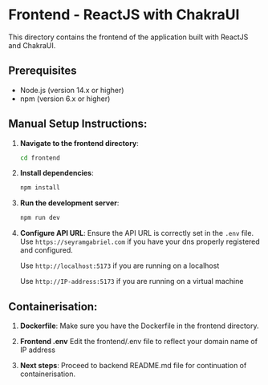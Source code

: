 # Frontend - ReactJS with ChakraUI

This directory contains the frontend of the application built with ReactJS and ChakraUI.

## Prerequisites

- Node.js (version 14.x or higher)
- npm (version 6.x or higher)

## Manual Setup Instructions:

1. **Navigate to the frontend directory**:
    ```sh
    cd frontend
    ```

2. **Install dependencies**:
    ```sh
    npm install
    ```

3. **Run the development server**:
    ```sh
    npm run dev
    ```

4. **Configure API URL**:
   Ensure the API URL is correctly set in the `.env` file.
   Use ```https://seyramgabriel.com``` if you have your dns properly registered and configured.

   Use ```http://localhost:5173``` if you are running on a localhost

   Use ```http://IP-address:5173``` if you are running on a virtual machine

## Containerisation:

1. **Dockerfile**:
    Make sure you have the Dockerfile in the frontend directory.
2. **Frontend .env**
   Edit the frontend/.env file to reflect your domain name of IP address

3. **Next steps**: Proceed to backend README.md file for continuation of containerisation. 



   
